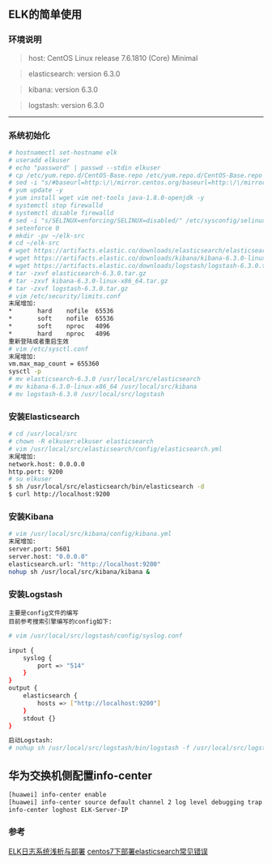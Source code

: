 ## ELK的简单使用
### 环境说明
> host: CentOS Linux release 7.6.1810 (Core) Minimal

> elasticsearch: version 6.3.0

> kibana: version 6.3.0

> logstash: version 6.3.0

---------------------------------------------

### 系统初始化
```bash
# hostnamectl set-hostname elk
# useradd elkuser
# echo "password" | passwd --stdin elkuser
# cp /etc/yum.repo.d/CentOS-Base.repo /etc/yum.repo.d/CentOS-Base.repo
# sed -i "s/#baseurl=http:\/\/mirror.centos.org/baseurl=http:\/\/mirrors.aliyun.com" /etc/yum.repo.d/CentOS-Base.repo
# yum update -y
# yum install wget vim net-tools java-1.8.0-openjdk -y
# systemctl stop firewalld
# systemctl disable firewalld
# sed -i "s/SELINUX=enforcing/SELINUX=disabled/" /etc/sysconfig/selinux
# setenforce 0
# mkdir -pv ~/elk-src
# cd ~/elk-src
# wget https://artifacts.elastic.co/downloads/elasticsearch/elasticsearch-6.3.0.tar.gz
# wget https://artifacts.elastic.co/downloads/kibana/kibana-6.3.0-linux-x86_64.tar.gz
# wget https://artifacts.elastic.co/downloads/logstash/logstash-6.3.0.tar.gz
# tar -zxvf elasticsearch-6.3.0.tar.gz 
# tar -zxvf kibana-6.3.0-linux-x86_64.tar.gz
# tar -zxvf logstash-6.3.0.tar.gz
# vim /etc/security/limits.conf
末尾增加:
*       hard    nofile  65536
*       soft    nofile  65536
*       soft    nproc   4096
*       hard    nproc   4096
重新登陆或者重启生效
# vim /etc/sysctl.conf
末尾增加:
vm.max_map_count = 655360
sysctl -p
# mv elasticsearch-6.3.0 /usr/local/src/elasticsearch
# mv kibana-6.3.0-linux-x86_64 /usr/local/src/kibana
# mv logstash-6.3.0 /usr/local/src/logstash
```
### 安装Elasticsearch
```bash
# cd /usr/local/src
# chown -R elkuser:elkuser elasticsearch
# vim /usr/local/src/elasticsearch/config/elasticsearch.yml
末尾增加:
network.host: 0.0.0.0
http.port: 9200
# su elkuser
$ sh /usr/local/src/elasticsearch/bin/elasticsearch -d
$ curl http://localhost:9200
```
### 安装Kibana
```bash
# vim /usr/local/src/kibana/config/kibana.yml
末尾增加:
server.port: 5601
server.host: "0.0.0.0"
elasticsearch.url: "http://localhost:9200"
nohup sh /usr/local/src/kibana/kibana &
```
### 安装Logstash
```
主要是config文件的编写
目前参考搜索引擎编写的config如下:
```
```bash
# vim /usr/local/src/logstash/config/syslog.conf

input {
    syslog {
        port => "514"
    }
}
output {
    elasticsearch {
        hosts => ["http://localhost:9200"]
    }
    stdout {}
}
```
```bash
启动Logstash:
# nohup sh /usr/local/src/logstash/bin/logstash -f /usr/local/src/logstash/config/syslog.conf &
```
## 华为交换机侧配置info-center
```bash
[huawei] info-center enable
[huawei] info-center source default channel 2 log level debugging trap state off
info-center loghost ELK-Server-IP
```
### 参考
[ELK日志系统浅析与部署](https://blog.csdn.net/qq_22211217/article/details/80764568)
[centos7下部署elasticsearch常见错误](https://blog.csdn.net/qq_22211217/article/details/80740873)